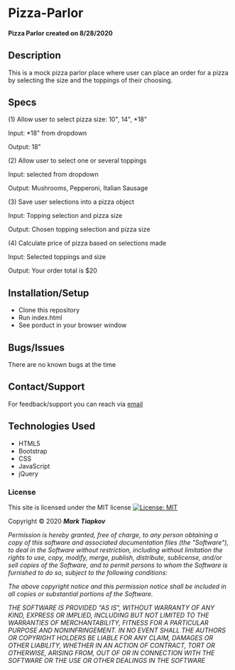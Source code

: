 # Pizza-Parlor

#### Pizza Parlor created on 8/28/2020

## Description
This is a mock pizza parlor place where user can place an order for a pizza by selecting the size and the toppings of their choosing.

## Specs

(1) Allow user to select pizza size: 10", 14", *18"

Input: *18" from dropdown

Output: 18"

(2) Allow user to select one or several toppings

Input: selected from dropdown

Output: Mushrooms, Pepperoni, Italian Sausage

(3) Save user selections into a pizza object

Input: Topping selection and pizza size

Output: Chosen topping selection and pizza size

(4) Calculate price of pizza based on selections made

Input: Selected toppings and size

Output: Your order total is $20

## Installation/Setup
* Clone this repository
* Run index.html
* See porduct in your browser window

## Bugs/Issues
 There are no known bugs at the time

## Contact/Support
 For feedback/support you can reach via [email](mailto:mark.tiapkov@gmail.com)

## Technologies Used
* HTML5
* Bootstrap
* CSS
* JavaScript
* jQuery

### License
This site is licensed under the MIT license
[![License: MIT](https://img.shields.io/badge/License-MIT-yellow.svg)](https://opensource.org/licenses/MIT)

Copyright © 2020 **_Mark Tiapkov_**

*Permission is hereby granted, free of charge, to any person obtaining a copy
of this software and associated documentation files (the "Software"), to deal
in the Software without restriction, including without limitation the rights
to use, copy, modify, merge, publish, distribute, sublicense, and/or sell
copies of the Software, and to permit persons to whom the Software is
furnished to do so, subject to the following conditions:*

*The above copyright notice and this permission notice shall be included in all
copies or substantial portions of the Software.*

*THE SOFTWARE IS PROVIDED "AS IS", WITHOUT WARRANTY OF ANY KIND, EXPRESS OR
IMPLIED, INCLUDING BUT NOT LIMITED TO THE WARRANTIES OF MERCHANTABILITY,
FITNESS FOR A PARTICULAR PURPOSE AND NONINFRINGEMENT. IN NO EVENT SHALL THE
AUTHORS OR COPYRIGHT HOLDERS BE LIABLE FOR ANY CLAIM, DAMAGES OR OTHER
LIABILITY, WHETHER IN AN ACTION OF CONTRACT, TORT OR OTHERWISE, ARISING FROM,
OUT OF OR IN CONNECTION WITH THE SOFTWARE OR THE USE OR OTHER DEALINGS IN THE
SOFTWARE*
